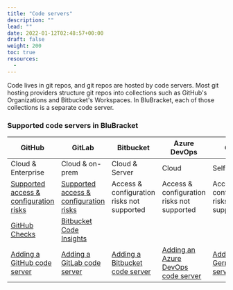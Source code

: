 ```yaml
---
title: "Code servers"
description: ""
lead: ""
date: 2022-01-12T02:48:57+00:00
draft: false
weight: 200
toc: true
resources:
  - 
---
```


Code lives in git repos, and git repos are hosted by code servers. Most git hosting providers structure git repos into collections such as GitHub's Organizations and Bitbucket's Workspaces. In BluBracket, each of those collections is a separate code server.

### Supported code servers in BluBracket

| GitHub                                                                                                  | GitLab                                                                                                  | Bitbucket                                                                                | Azure DevOps                                                                              | Gerrit                                                                       |
|---------------------------------------------------------------------------------------------------------|---------------------------------------------------------------------------------------------------------|------------------------------------------------------------------------------------------|-------------------------------------------------------------------------------------------|------------------------------------------------------------------------------|
| Cloud & Enterprise                                                                                      | Cloud & on-prem                                                                                         | Cloud & Server                                                                           | Cloud                                                                                     | Self-hosted                                                                  |
| [Supported access & configuration risks](/how-to/code-servers/git-server-acccess-configuration/github/) | [Supported access & configuration risks](/how-to/code-servers/git-server-acccess-configuration/gitlab/) | Access & configuration risks not supported                                               | Access & configuration risks not supported                                                | Access & configuration risks not supported                                   |
| [GitHub Checks](/how-to/ci-checks/github-checks/)                                                       | [Bitbucket Code Insights](/how-to/ci-checks/bitbucket-insights/)                                                                                                                                                                |                                                                                          |                                                                                           |                                                                              |
| [Adding a GitHub code server](/how-to/code-servers/add-code-servers/github-cloud/)                      | [Adding a GitLab code server](/how-to/code-servers/add-code-servers/gitlab-cloud/)                      | [Adding a Bitbucket code server](/how-to/code-servers/add-code-servers/bitbucket-cloud/) | [Adding an Azure DevOps code server](/how-to/code-servers/add-code-servers/azure-devops/) | [Adding a Gerrit code server](/how-to/code-servers/add-code-servers/gerrit/) |
